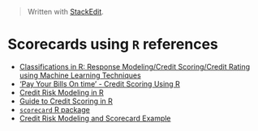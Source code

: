 


> Written with [StackEdit](https://stackedit.io/).

# Scorecards using `R` references

- [Classifications in R: Response Modeling/Credit Scoring/Credit Rating using Machine Learning Techniques](https://rstudio-pubs-static.s3.amazonaws.com/225209_df0130c5a0614790b6365676b9372c07.html#41_receiver_operating_characteristic(roc)_curve)
- [‘Pay Your Bills On time’ - Credit Scoring Using R](https://rpubs.com/Cartwheel/creditscoring)
- [Credit Risk Modeling in R](https://www.datacamp.com/courses/introduction-to-credit-risk-modeling-in-r)
- [Guide to Credit Scoring in R](https://cran.r-project.org/doc/contrib/Sharma-CreditScoring.pdf)
- [`scorecard`  R package](https://cran.r-project.org/web/packages/scorecard/scorecard.pdf)
- [Credit Risk Modeling and Scorecard Example](https://kimnewzealand.github.io/2018/08/15/credit-risk-modeling/)
<!--stackedit_data:
eyJoaXN0b3J5IjpbLTUwMzI3Nzc3MywtMzgzOTQ0NzQ4XX0=
-->